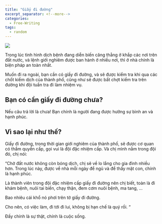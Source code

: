 ```yaml
---
title: "Giấy đi đường"
excerpt_separator: <!--more-->
categories:
  - Free-Writing
tags:
  - random
---
```


![](assets/images/2021/07/2021-07-giay-di-duong.webp)


Trong lúc tình hình dịch bệnh đang diễn biến căng thẳng ở khắp các nơi trên đất nước, và lệnh giới nghiêm được ban hành ở nhiều nơi, thì ở nhà chính là biện pháp an toàn nhất.

Muốn đi ra ngoài, bạn cần có giấy đi đường, và sẽ được kiểm tra khi qua các chốt kiểm dịch của thành phố, cũng như sẽ được bất chợt kiểm tra trên đường khi đội tuần tra đi làm nhiệm vụ.

## Bạn có cần giấy đi đường chưa?
Nếu câu trả lời là chưa! Bạn chính là người đang được hưởng sự bình an và hạnh phúc.

## Vì sao lại như thế?

Giấy đi đường, trong thời gian giới nghiêm của thành phố, sẽ được cơ quan có thẩm quyền cấp, gọi vui là đội đặc nhiệm cấp. Và chị mình nằm trong đội đó, chị nói:

“Chờ đất nước không còn bóng dịch, chị sẽ về lo lắng cho gia đình nhiều hơn. Trong lúc này, được về nhà mỗi ngày để ngủ và để thấy mặt con, chính là hạnh phúc.

Là thành viên trong đội đặc nhiệm cấp giấy đi đường nên chị biết, toàn là đi khám bệnh, nuôi tai biến, chạy thận, đem cơm nuôi bệnh, ma tang, …

Bao nhiêu cái khổ nó phơi trên tờ giấy đi đường.

Cho nên, có việc làm, đi tới đi lui, không bị hạn chế là quý rồi. “

Đấy chính là sự thật, chính là cuộc sống.
